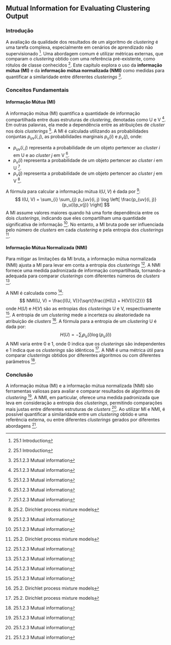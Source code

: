## Mutual Information for Evaluating Clustering Output

### Introdução
A avaliação da qualidade dos resultados de um algoritmo de *clustering* é uma tarefa complexa, especialmente em cenários de aprendizado não supervisionado [^877]. Uma abordagem comum é utilizar métricas externas, que comparam o *clustering* obtido com uma referência pré-existente, como rótulos de classe conhecidos [^877]. Este capítulo explora o uso da **informação mútua (MI)** e da **informação mútua normalizada (NMI)** como medidas para quantificar a similaridade entre diferentes *clusterings* [^878].

### Conceitos Fundamentais
#### Informação Mútua (MI)
A informação mútua (MI) quantifica a quantidade de informação compartilhada entre duas estruturas de *clustering*, denotadas como U e V [^878]. Em outras palavras, ela mede a dependência entre as atribuições de *cluster* nos dois *clusterings* [^878]. A MI é calculada utilizando as probabilidades conjuntas $p_{uv}(i, j)$, as probabilidades marginais $p_u(i)$ e $p_v(j)$, onde:

*   $p_{uv}(i, j)$ representa a probabilidade de um objeto pertencer ao *cluster* $i$ em U e ao *cluster* $j$ em V [^878].
*   $p_u(i)$ representa a probabilidade de um objeto pertencer ao *cluster* $i$ em U [^878].
*   $p_v(j)$ representa a probabilidade de um objeto pertencer ao *cluster* $j$ em V [^879].

A fórmula para calcular a informação mútua $I(U, V)$ é dada por [^878]:
$$
I(U, V) = \sum_{i} \sum_{j} p_{uv}(i, j) \log \left[ \frac{p_{uv}(i, j)}{p_u(i)p_v(j)} \right]
$$
A MI assume valores maiores quando há uma forte dependência entre os dois *clusterings*, indicando que eles compartilham uma quantidade significativa de informação [^878]. No entanto, a MI bruta pode ser influenciada pelo número de *clusters* em cada *clustering* e pela entropia dos *clusterings* [^879].

#### Informação Mútua Normalizada (NMI)
Para mitigar as limitações da MI bruta, a informação mútua normalizada (NMI) ajusta a MI para levar em conta a entropia dos *clusterings* [^878]. A NMI fornece uma medida padronizada de informação compartilhada, tornando-a adequada para comparar *clusterings* com diferentes números de *clusters* [^878].

A NMI é calculada como [^878]:
$$
NMI(U, V) = \frac{I(U, V)}{\sqrt{\frac{(H(U) + H(V))}{2}}}
$$
onde $H(U)$ e $H(V)$ são as entropias dos *clusterings* U e V, respectivamente [^878]. A entropia de um *clustering* mede a incerteza ou aleatoriedade na atribuição de *clusters* [^879]. A fórmula para a entropia de um *clustering* U é dada por:
$$
H(U) = - \sum_{i} p_u(i) \log(p_u(i))
$$
A NMI varia entre 0 e 1, onde 0 indica que os *clusterings* são independentes e 1 indica que os *clusterings* são idênticos [^879]. A NMI é uma métrica útil para comparar *clusterings* obtidos por diferentes algoritmos ou com diferentes parâmetros [^878].

### Conclusão
A informação mútua (MI) e a informação mútua normalizada (NMI) são ferramentas valiosas para avaliar e comparar resultados de algoritmos de *clustering* [^878]. A NMI, em particular, oferece uma medida padronizada que leva em consideração a entropia dos *clusterings*, permitindo comparações mais justas entre diferentes estruturas de *clusters* [^878]. Ao utilizar MI e NMI, é possível quantificar a similaridade entre um *clustering* obtido e uma referência externa, ou entre diferentes *clusterings* gerados por diferentes abordagens [^878].

[^877]: 25.1 Introduction
[^878]: 25.1.2.3 Mutual information
[^879]: 25.2. Dirichlet process mixture models
<!-- END -->